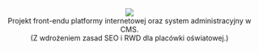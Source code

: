 <div align="center">
<img src="https://i.imgur.com/lTNtFlW.png">
<br>
</div>

<div align="center"> 
Projekt front-endu platformy internetowej oraz system administracyjny w CMS. <br>
(Z wdrożeniem zasad SEO i RWD dla placówki oświatowej.) </div>

